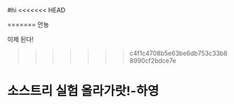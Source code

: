 #hi
<<<<<<< HEAD


=======
안뇽

이제 된다!
>>>>>>> c4f1c4708b5e63be6db753c33b88990cf2bdce7e

# 소스트리 실험 올라가랏!-하영